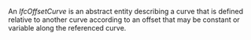 An _IfcOffsetCurve_ is an abstract entity describing a curve that is defined relative to another curve according to an offset that may be constant or variable along the referenced curve.